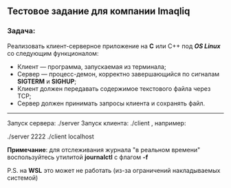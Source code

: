 ## Тестовое задание для компании Imaqliq

### Задача:

Реализовать клиент-серверное приложение на **C** или C++ под ***OS Linux*** со следующим функционалом:

* Клиент — программа, запускаемая из терминала;
* Сервер — процесс-демон, корректно завершающийся по сигналам **SIGTERM** и **SIGHUP**;
* Клиент должен передавать содержимое текстового файла через TCP;
* Сервер должен принимать запросы клиента и сохранять файл.

---
Запуск сервера: ./server <port>
Запуск клиента: ./client <host>, например:

./server 2222
./client localhost

**Примечание**: для отслеживания журнала "в реальном времени" воспользуйтесь утилитой
**journalctl** с флагом **-f**

P.S. на **WSL** это может не работать (из-за ограничений накладываемых системой)
